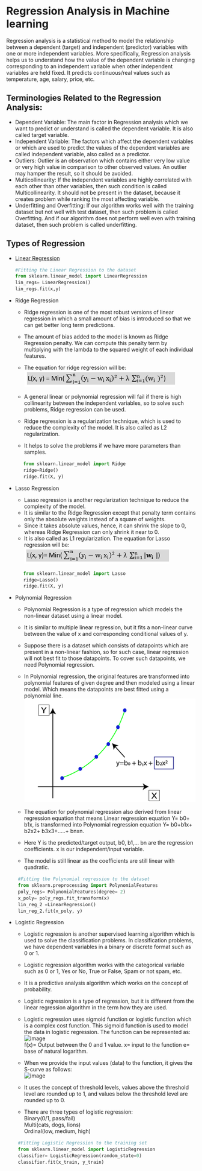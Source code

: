 # Regression Analysis in Machine learning
Regression analysis is a statistical method to model the relationship between a dependent (target) and independent (predictor) variables with one or more independent variables. More specifically, Regression analysis helps us to understand how the value of the dependent variable is changing corresponding to an independent variable when other independent variables are held fixed. It predicts continuous/real values such as temperature, age, salary, price, etc.

## Terminologies Related to the Regression Analysis:

- Dependent Variable: The main factor in Regression analysis which we want to predict or understand is called the dependent variable. It is also called target variable.
- Independent Variable: The factors which affect the dependent variables or which are used to predict the values of the dependent variables are called independent variable, also called as a predictor.
- Outliers: Outlier is an observation which contains either very low value or very high value in comparison to other observed values. An outlier may hamper the result, so it should be avoided.
- Multicollinearity: If the independent variables are highly correlated with each other than other variables, then such condition is called Multicollinearity. It should not be present in the dataset, because it creates problem while ranking the most affecting variable.
- Underfitting and Overfitting: If our algorithm works well with the training dataset but not well with test dataset, then such problem is called Overfitting. And if our algorithm does not perform well even with training dataset, then such problem is called underfitting.      

## Types of Regression
- [Linear Regression](https://github.com/rjnp2/Data-Science/tree/main/tutorial/6.%20Machine%20Learning/1.%20Regression%20Algorithms/1.%20Linear%20Regression)     
    ```python
    #Fitting the Linear Regression to the dataset  
    from sklearn.linear_model import LinearRegression  
    lin_regs= LinearRegression()  
    lin_regs.fit(x,y)
    ```
    
- Ridge Regression     
    - Ridge regression is one of the most robust versions of linear regression in which a small amount of bias is introduced so that we can get better long term predictions.
    - The amount of bias added to the model is known as Ridge Regression penalty. We can compute this penalty term by multiplying with the lambda to the squared weight of each individual features.
    - The equation for ridge regression will be: \
      ![image](https://github.com/rjnp2/Data-Science/blob/main/tutorial/6.%20Machine%20Learning/images/RA1.png)

    - A general linear or polynomial regression will fail if there is high collinearity between the independent variables, so to solve such problems, Ridge regression can be used.
    - Ridge regression is a regularization technique, which is used to reduce the complexity of the model. It is also called as L2 regularization.
    - It helps to solve the problems if we have more parameters than samples.
    ```python
       from sklearn.linear_model import Ridge
       ridge=Ridge()
       ridge.fit(X, y)
    ```

- Lasso Regression 
   - Lasso regression is another regularization technique to reduce the complexity of the model.
   - It is similar to the Ridge Regression except that penalty term contains only the absolute weights instead of a square of weights.
   - Since it takes absolute values, hence, it can shrink the slope to 0, whereas Ridge Regression can only shrink it near to 0.
   - It is also called as L1 regularization. The equation for Lasso regression will be: \
   ![image](https://github.com/rjnp2/Data-Science/blob/main/tutorial/6.%20Machine%20Learning/images/RA2.png)
    ```python
       from sklearn.linear_model import Lasso
       ridge=Lasso()
       ridge.fit(X, y)
    ```
    
- Polynomial Regression
   - Polynomial Regression is a type of regression which models the non-linear dataset using a linear model.
   - It is similar to multiple linear regression, but it fits a non-linear curve between the value of x and corresponding conditional values of y.
   - Suppose there is a dataset which consists of datapoints which are present in a non-linear fashion, so for such case, linear regression will not best fit to those datapoints. To cover such datapoints, we need Polynomial regression.
   - In Polynomial regression, the original features are transformed into polynomial features of given degree and then modeled using a linear model. Which means the datapoints are best fitted using a polynomial line. \
   ![image](https://github.com/rjnp2/Data-Science/blob/main/tutorial/6.%20Machine%20Learning/images/RA3.png)

   - The equation for polynomial regression also derived from linear regression equation that means Linear regression equation Y= b0+ b1x, is transformed into Polynomial regression equation Y= b0+b1x+ b2x2+ b3x3+.....+ bnxn.
   - Here Y is the predicted/target output, b0, b1,... bn are the regression coefficients. x is our independent/input variable.
   - The model is still linear as the coefficients are still linear with quadratic.
   ```python
    #Fitting the Polynomial regression to the dataset  
    from sklearn.preprocessing import PolynomialFeatures  
    poly_regs= PolynomialFeatures(degree= 2)  
    x_poly= poly_regs.fit_transform(x)  
    lin_reg_2 =LinearRegression()  
    lin_reg_2.fit(x_poly, y)  
    ```

- Logistic Regression           
  - Logistic regression is another supervised learning algorithm which is used to solve the classification problems. In classification problems, we have dependent variables in a binary or discrete format such as 0 or 1.
  - Logistic regression algorithm works with the categorical variable such as 0 or 1, Yes or No, True or False, Spam or not spam, etc.
  - It is a predictive analysis algorithm which works on the concept of probability.
  - Logistic regression is a type of regression, but it is different from the linear regression algorithm in the term how they are used.
  - Logistic regression uses sigmoid function or logistic function which is a complex cost function. This sigmoid function is used to model the data in logistic regression. The function can be represented as: \
![image](https://github.com/rjnp2/Data-Science/blob/main/tutorial/6.%20Machine%20Learning/images/RA4.png) \
      f(x)= Output between the 0 and 1 value.
      x= input to the function
      e= base of natural logarithm.
  - When we provide the input values (data) to the function, it gives the S-curve as follows: \
  ![image](https://github.com/rjnp2/Data-Science/blob/main/tutorial/6.%20Machine%20Learning/images/RA5.png)

  - It uses the concept of threshold levels, values above the threshold level are rounded up to 1, and values below the threshold level are rounded up to 0.
  - There are three types of logistic regression: \
   Binary(0/1, pass/fail) \
   Multi(cats, dogs, lions) \
   Ordinal(low, medium, high) 
   ```python
    #Fitting Logistic Regression to the training set  
    from sklearn.linear_model import LogisticRegression  
    classifier= LogisticRegression(random_state=0)  
    classifier.fit(x_train, y_train)  
    ```
